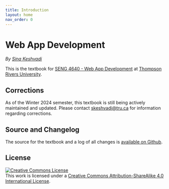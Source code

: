 ```yaml
---
title: Introduction
layout: home
nav_order: 0
---
```


# Web App Development

_By [Sina Keshvadi](https://keshvadi.github.io)_

This is the textbook for [SENG 4640 - Web App Development](https://keshvadi.github.io) at [Thompson Rivers University](https://tru.ca/). 

## Corrections

As of the Winter 2024 semester, this textbook is still being actively maintained and updated. Please contact [skeshvadi@tru.ca](mailto:skeshvadi@tru.ca) for information regarding corrections.

## Source and Changelog

The source for the textbook and a log of all changes is [available on Github](https://github.com/Keshvadi/web_app).

## License

<a rel="license" href="http://creativecommons.org/licenses/by-sa/4.0/"><img alt="Creative Commons License" style="border-width:0" src="https://i.creativecommons.org/l/by-sa/4.0/88x31.png" /></a><br />This <span xmlns:dct="http://purl.org/dc/terms/" href="http://purl.org/dc/dcmitype/Text" rel="dct:type">work</span> is licensed under a <a rel="license" href="http://creativecommons.org/licenses/by-sa/4.0/">Creative Commons Attribution-ShareAlike 4.0 International License</a>.